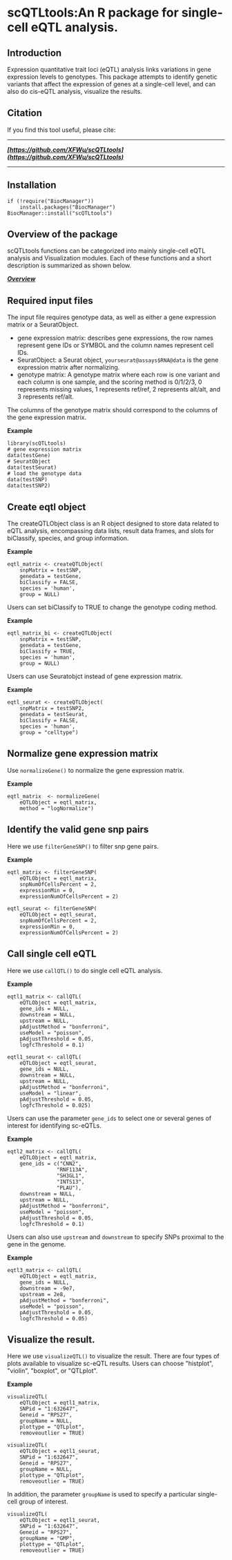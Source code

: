 # scQTLtools:An R package for single-cell eQTL analysis.


## Introduction
Expression quantitative trait loci (eQTL) analysis links variations in 
gene expression levels to genotypes. This package attempts to identify genetic
variants that affect the expression of genes at a single-cell level, and can 
also do cis-eQTL analysis, visualize the results. 

## Citation

If you find this tool useful, please cite:

------------------------------------------------------------------------

***[https://github.com/XFWu/scQTLtools](https://github.com/XFWu/scQTLtools)***

------------------------------------------------------------------------

## Installation

```{r, eval = FALSE}
if (!require("BiocManager"))
    install.packages("BiocManager")
BiocManager::install("scQTLtools")
```


## Overview of the package

scQTLtools functions can be categorized into mainly single-cell eQTL analysis 
and Visualization modules. Each of these functions and a short description is 
summarized as shown below.


***[Overview](vignettes/Overview.svg)***


## Required input files
The input file requires genotype data, as well as either a gene expression 
matrix or a SeuratObject.

- gene expression matrix: describes gene expressions, the row names represent
gene IDs or SYMBOL and the column names represent cell IDs.
- SeuratObject: a Seurat object, `yourseurat@assays$RNA@data` is the gene 
expression matrix after normalizing.
- genotype matrix: A genotype matrix where each row is one variant and each 
column is one sample, and the scoring method is 0/1/2/3, 0 represents missing
values, 1 represents ref/ref, 2 represents alt/alt, and 3 represents ref/alt.

The columns of the genotype matrix should correspond to the columns of the gene
expression matrix.

**Example**

```{r input, message=FALSE}
library(scQTLtools)
# gene expression matrix
data(testGene)
# SeuratObject
data(testSeurat)
# load the genotype data
data(testSNP)
data(testSNP2)
```


## Create eqtl object
The createQTLObject class is an R object designed to store data related to eQTL
analysis, encompassing data lists, result data frames, and slots for 
biClassify, species, and group information.

**Example**

```{r createObject_matrix, message=FALSE}
eqtl_matrix <- createQTLObject(
    snpMatrix = testSNP,
    genedata = testGene,
    biClassify = FALSE,
    species = 'human',
    group = NULL)
```

Users can set biClassify to TRUE to change the genotype coding method.

**Example**

```{r createObject_matrix_bi, message=FALSE}
eqtl_matrix_bi <- createQTLObject(
    snpMatrix = testSNP,
    genedata = testGene,
    biClassify = TRUE,
    species = 'human',
    group = NULL)
```

Users can use Seuratobjct instead of gene expression matrix. 

**Example**

```{r createObject_seuratobject, message=FALSE}
eqtl_seurat <- createQTLObject(
    snpMatrix = testSNP2,
    genedata = testSeurat,
    biClassify = FALSE,
    species = 'human',
    group = "celltype")
```


## Normalize gene expression matrix
Use `normalizeGene()` to normalize the gene expression matrix.

**Example**

```{r Normalize_matrix, message=FALSE}
eqtl_matrix  <- normalizeGene(
    eQTLObject = eqtl_matrix, 
    method = "logNormalize")
```


## Identify the valid gene snp pairs
Here we use `filterGeneSNP()` to filter snp gene pairs.

**Example**

```{r filter_matrix, message=FALSE}
eqtl_matrix <- filterGeneSNP(
    eQTLObject = eqtl_matrix,
    snpNumOfCellsPercent = 2,
    expressionMin = 0,
    expressionNumOfCellsPercent = 2)
```

```{r filter_seuratobject, message=FALSE}
eqtl_seurat <- filterGeneSNP(
    eQTLObject = eqtl_seurat,
    snpNumOfCellsPercent = 2,
    expressionMin = 0,
    expressionNumOfCellsPercent = 2)
```


## Call single cell eQTL
Here we use `callQTL()` to do single cell eQTL analysis.

**Example**

```{r callQTL1_matrix, message=FALSE}
eqtl1_matrix <- callQTL(
    eQTLObject = eqtl_matrix,
    gene_ids = NULL,
    downstream = NULL,
    upstream = NULL,
    pAdjustMethod = "bonferroni",
    useModel = "poisson",
    pAdjustThreshold = 0.05,
    logfcThreshold = 0.1)
```

```{r callQTL1_seuratobject, message=FALSE}
eqtl1_seurat <- callQTL(
    eQTLObject = eqtl_seurat,
    gene_ids = NULL,
    downstream = NULL,
    upstream = NULL,
    pAdjustMethod = "bonferroni",
    useModel = "linear",
    pAdjustThreshold = 0.05,
    logfcThreshold = 0.025)
```

Users can use the parameter `gene_ids` to select one or several genes of 
interest for identifying sc-eQTLs.

**Example**

```{r callQTL2_matrix, message=FALSE}
eqtl2_matrix <- callQTL(
    eQTLObject = eqtl_matrix,
    gene_ids = c("CNN2", 
                "RNF113A", 
                "SH3GL1", 
                "INTS13", 
                "PLAU"),
    downstream = NULL,
    upstream = NULL,
    pAdjustMethod = "bonferroni",
    useModel = "poisson",
    pAdjustThreshold = 0.05,
    logfcThreshold = 0.1)
```

Users can also use `upstream` and `downstream` to specify SNPs proximal to the
gene in the genome.

**Example**

```{r callQTL3_matrix, message=FALSE} 
eqtl3_matrix <- callQTL(
    eQTLObject = eqtl_matrix,
    gene_ids = NULL,
    downstream = -9e7,
    upstream = 2e8,
    pAdjustMethod = "bonferroni",
    useModel = "poisson",
    pAdjustThreshold = 0.05,
    logfcThreshold = 0.05)
```


## Visualize the result.
Here we use `visualizeQTL()` to visualize the result. There are four types of
plots available to visualize sc-eQTL results. Users can choose "histplot",
"violin", "boxplot", or "QTLplot". 

**Example**

```{r visualizeQTL_matrix, message=FALSE}
visualizeQTL(
    eQTLObject = eqtl1_matrix,
    SNPid = "1:632647",
    Geneid = "RPS27",
    groupName = NULL,
    plottype = "QTLplot",
    removeoutlier = TRUE)
```

```{r visualizeQTL_seuratobject, message=FALSE}
visualizeQTL(
    eQTLObject = eqtl1_seurat,
    SNPid = "1:632647",
    Geneid = "RPS27",
    groupName = NULL,
    plottype = "QTLplot",
    removeoutlier = TRUE)
```

In addition, the parameter `groupName` is used to specify a particular
single-cell group of interest.

```{r visualizeQTL_seuratobject_groupName, message=FALSE}
visualizeQTL(
    eQTLObject = eqtl1_seurat,
    SNPid = "1:632647",
    Geneid = "RPS27",
    groupName = "GMP",
    plottype = "QTLplot",
    removeoutlier = TRUE)
```
